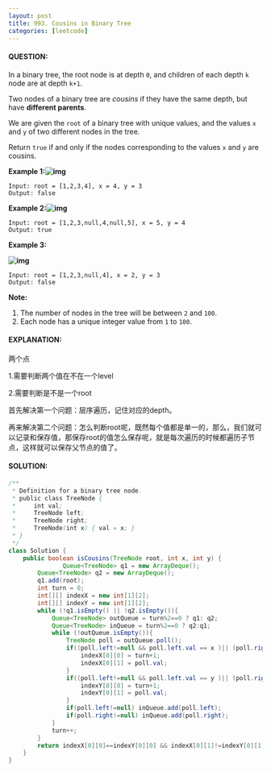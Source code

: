 ```yaml
---
layout: post
title: 993. Cousins in Binary Tree
categories: [leetcode]
---
```


#### QUESTION:

In a binary tree, the root node is at depth `0`, and children of each depth `k` node are at depth `k+1`.

Two nodes of a binary tree are *cousins* if they have the same depth, but have **different parents**.

We are given the `root` of a binary tree with unique values, and the values `x` and `y` of two different nodes in the tree.

Return `true` if and only if the nodes corresponding to the values `x` and `y` are cousins.

**Example 1:![img](https://assets.leetcode.com/uploads/2019/02/12/q1248-01.png)**

```
Input: root = [1,2,3,4], x = 4, y = 3
Output: false
```

**Example 2:![img](https://assets.leetcode.com/uploads/2019/02/12/q1248-02.png)**

```
Input: root = [1,2,3,null,4,null,5], x = 5, y = 4
Output: true
```

**Example 3:**

**![img](https://assets.leetcode.com/uploads/2019/02/13/q1248-03.png)**

```
Input: root = [1,2,3,null,4], x = 2, y = 3
Output: false
```

**Note:**

1. The number of nodes in the tree will be between `2` and `100`.
2. Each node has a unique integer value from `1` to `100`.

#### EXPLANATION:

两个点

1.需要判断两个值在不在一个level

2.需要判断是不是一个root

首先解决第一个问题：层序遍历，记住对应的depth。

再来解决第二个问题：怎么判断root呢，既然每个值都是单一的，那么，我们就可以记录和保存值，那保存root的值怎么保存呢，就是每次遍历的时候都遍历子节点，这样就可以保存父节点的值了。

#### SOLUTION:

```java
/**
 * Definition for a binary tree node.
 * public class TreeNode {
 *     int val;
 *     TreeNode left;
 *     TreeNode right;
 *     TreeNode(int x) { val = x; }
 * }
 */
class Solution {
    public boolean isCousins(TreeNode root, int x, int y) {
               Queue<TreeNode> q1 = new ArrayDeque();
        Queue<TreeNode> q2 = new ArrayDeque();
        q1.add(root);
        int turn = 0;
        int[][] indexX = new int[1][2];
        int[][] indexY = new int[1][2];
        while (!q1.isEmpty() || !q2.isEmpty()){
            Queue<TreeNode> outQueue = turn%2==0 ? q1: q2;
            Queue<TreeNode> inQueue = turn%2==0 ? q2:q1;
            while (!outQueue.isEmpty()){
                TreeNode poll = outQueue.poll();
                if((poll.left!=null && poll.left.val == x )|| (poll.right!=null && poll.right.val==x)){
                    indexX[0][0] = turn+1;
                    indexX[0][1] = poll.val;
                }
                if((poll.left!=null && poll.left.val == y )|| (poll.right!=null && poll.right.val==y)){
                    indexY[0][0] = turn+1;
                    indexY[0][1] = poll.val;
                }
                if(poll.left!=null) inQueue.add(poll.left);
                if(poll.right!=null) inQueue.add(poll.right);
            }
            turn++;
        }
        return indexX[0][0]==indexY[0][0] && indexX[0][1]!=indexY[0][1];
    }
}
```

